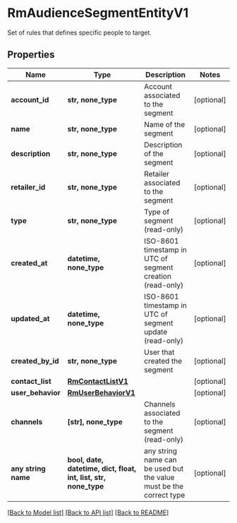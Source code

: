 # RmAudienceSegmentEntityV1

Set of rules that defines specific people to target.

## Properties
Name | Type | Description | Notes
------------ | ------------- | ------------- | -------------
**account_id** | **str, none_type** | Account associated to the segment | [optional] 
**name** | **str, none_type** | Name of the segment | [optional] 
**description** | **str, none_type** | Description of the segment | [optional] 
**retailer_id** | **str, none_type** | Retailer  associated to the segment | [optional] 
**type** | **str, none_type** | Type of segment (read-only) | [optional] 
**created_at** | **datetime, none_type** | ISO-8601 timestamp in UTC of segment creation (read-only) | [optional] 
**updated_at** | **datetime, none_type** | ISO-8601 timestamp in UTC of segment update (read-only) | [optional] 
**created_by_id** | **str, none_type** | User that created the segment | [optional] 
**contact_list** | [**RmContactListV1**](RmContactListV1.md) |  | [optional] 
**user_behavior** | [**RmUserBehaviorV1**](RmUserBehaviorV1.md) |  | [optional] 
**channels** | **[str], none_type** | Channels associated to the segment (read-only) | [optional] 
**any string name** | **bool, date, datetime, dict, float, int, list, str, none_type** | any string name can be used but the value must be the correct type | [optional]

[[Back to Model list]](../README.md#documentation-for-models) [[Back to API list]](../README.md#documentation-for-api-endpoints) [[Back to README]](../README.md)


